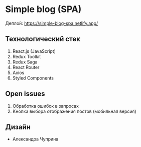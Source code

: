 # Simple blog (SPA)

Деплой: https://simple-blog-spa.netlify.app/

## Технологический стек
1. React.js (JavaScript)
2. Redux Toolkit
3. Redux Saga
4. React Router 
5. Axios
6. Styled Components 

## Open issues 
1. Обработка ошибок в запросах
3. Кнопка выбора отображения постов (мобильная версия)

## Дизайн
* Александра Чуприна
